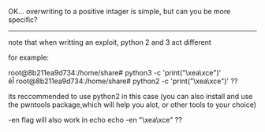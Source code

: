 OK... overwriting to a positive intager is simple, but can you be more specific?


--------------------
note that when writting an exploit, python 2 and 3 act different

for example:

root@8b211ea9d734:/home/share# python3 -c 'print("\xea\xce")'     
êÎ
root@8b211ea9d734:/home/share# python2 -c 'print("\xea\xce")'
??

its reccommended to use python2 in this case (you can also install and use the pwntools package,which will help you alot, or other tools to your choice)

-en flag will also work in echo
echo -en "\xea\xce"
??